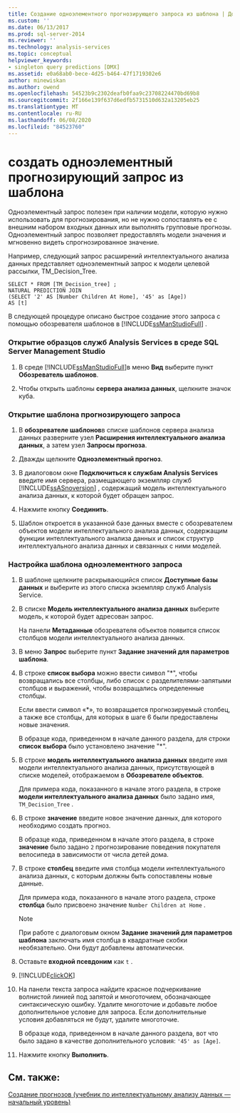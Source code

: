 ```yaml
---
title: Создание одноэлементного прогнозирующего запроса из шаблона | Документация Майкрософт
ms.custom: ''
ms.date: 06/13/2017
ms.prod: sql-server-2014
ms.reviewer: ''
ms.technology: analysis-services
ms.topic: conceptual
helpviewer_keywords:
- singleton query predictions [DMX]
ms.assetid: e0a68ab0-bece-4d25-b464-47f1719302e6
author: minewiskan
ms.author: owend
ms.openlocfilehash: 54523b9c2302deafb0faa9c23708224470bd69b8
ms.sourcegitcommit: 2f166e139f637d6edfb5731510d632a13205eb25
ms.translationtype: MT
ms.contentlocale: ru-RU
ms.lasthandoff: 06/08/2020
ms.locfileid: "84523760"
---
```

# <a name="create-a-singleton-prediction-query-from-a-template"></a>создать одноэлементный прогнозирующий запрос из шаблона
  Одноэлементный запрос полезен при наличии модели, которую нужно использовать для прогнозирования, но не нужно сопоставлять ее с внешним набором входных данных или выполнять групповые прогнозы. Одноэлементный запрос позволяет предоставлять модели значения и мгновенно видеть спрогнозированное значение.  
  
 Например, следующий запрос расширений интеллектуального анализа данных представляет одноэлементный запрос к модели целевой рассылки, TM_Decision_Tree.  
  
```  
SELECT * FROM [TM_Decision_tree] ;  
NATURAL PREDICTION JOIN  
(SELECT '2' AS [Number Children At Home], '45' as [Age])  
AS [t]  
```  
  
 В следующей процедуре описано быстрое создание этого запроса с помощью обозревателя шаблонов в [!INCLUDE[ssManStudioFull](../../includes/ssmanstudiofull-md.md)] .  
  
### <a name="to-open-the-analysis-services-templates-in-sql-server-management-studio"></a>Открытие образцов служб Analysis Services в среде SQL Server Management Studio  
  
1.  В среде [!INCLUDE[ssManStudioFull](../../includes/ssmanstudiofull-md.md)]в меню **Вид** выберите пункт **Обозреватель шаблонов**.  
  
2.  Чтобы открыть шаблоны **сервера анализа данных**, щелкните значок куба.  
  
### <a name="to-open-a-prediction-query-template"></a>Открытие шаблона прогнозирующего запроса  
  
1.  В **обозревателе шаблонов**в списке шаблонов сервера анализа данных разверните узел **Расширения интеллектуального анализа данных**, а затем узел **Запросы прогноза**.  
  
2.  Дважды щелкните **Одноэлементный прогноз**.  
  
3.  В диалоговом окне **Подключиться к службам Analysis Services** введите имя сервера, размещающего экземпляр служб [!INCLUDE[ssASnoversion](../../includes/ssasnoversion-md.md)] , содержащий модель интеллектуального анализа данных, к которой будет обращен запрос.  
  
4.  Нажмите кнопку **Соединить**.  
  
5.  Шаблон откроется в указанной базе данных вместе с обозревателем объектов модели интеллектуального анализа данных, содержащим функции интеллектуального анализа данных и список структур интеллектуального анализа данных и связанных с ними моделей.  
  
### <a name="to-customize-the-singleton-query-template"></a>Настройка шаблона одноэлементного запроса  
  
1.  В шаблоне щелкните раскрывающийся список **Доступные базы данных** и выберите из этого списка экземпляр служб Analysis Service.  
  
2.  В списке **Модель интеллектуального анализа данных** выберите модель, к которой будет адресован запрос.  
  
     На панели **Метаданные** обозревателя объектов появится список столбцов модели интеллектуального анализа данных.  
  
3.  В меню **Запрос** выберите пункт **Задание значений для параметров шаблона**.  
  
4.  В строке **список выбора** можно ввести символ "*", чтобы возвращались все столбцы, либо список с разделителями-запятыми столбцов и выражений, чтобы возвращались определенные столбцы.  
  
     Если ввести символ «*», то возвращается прогнозируемый столбец, а также все столбцы, для которых в шаге 6 были предоставлены новые значения.  
  
     В образце кода, приведенном в начале данного раздела, для строки **список выбора** было установлено значение "*".  
  
5.  В строке **модель интеллектуального анализа данных** введите имя модели интеллектуального анализа данных, присутствующей в списке моделей, отображаемом в **Обозревателе объектов**.  
  
     Для примера кода, показанного в начале этого раздела, в строке **модели интеллектуального анализа данных** было задано имя, `TM_Decision_Tree` .  
  
6.  В строке **значение** введите новое значение данных, для которого необходимо создать прогноз.  
  
     В образце кода, приведенном в начале этого раздела, в строке **значение** было задано `2` прогнозирование поведения покупателя велосипеда в зависимости от числа детей дома.  
  
7.  В строке **столбец** введите имя столбца модели интеллектуального анализа данных, с которым должны быть сопоставлены новые данные.  
  
     Для примера кода, показанного в начале этого раздела, строке **столбца** было присвоено значение `Number Children at Home` .  
  
    > [!NOTE]  
    >  При работе с диалоговым окном **Задание значений для параметров шаблона** заключать имя столбца в квадратные скобки необязательно. Они будут добавлены автоматически.  
  
8.  Оставьте **входной псевдоним** как `t` .  
  
9. [!INCLUDE[clickOK](../../includes/clickok-md.md)]  
  
10. На панели текста запроса найдите красное подчеркивание волнистой линией под запятой и многоточием, обозначающее синтаксическую ошибку. Удалите многоточие и добавьте любое дополнительное условие для запроса. Если дополнительные условия добавляться не будут, удалите многоточие.  
  
     В образце кода, приведенном в начале данного раздела, вот что было задано в качестве дополнительного условия: `'45' as [Age]`.  
  
11. Нажмите кнопку **Выполнить**.  
  
## <a name="see-also"></a>См. также:  
 [Создание прогнозов (учебник по интеллектуальному анализу данных — начальный уровень)](../../tutorials/creating-predictions-basic-data-mining-tutorial.md)  
  
  
